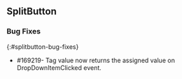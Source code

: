 ## SplitButton

### Bug Fixes
{:#splitbutton-bug-fixes}

* \#169219- Tag value now returns the assigned value on DropDownItemClicked event.